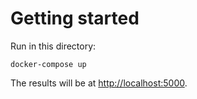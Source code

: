 # Getting started

Run in this directory:
```
docker-compose up
```
The results will be at [http://localhost:5000](http://localhost:5000).
